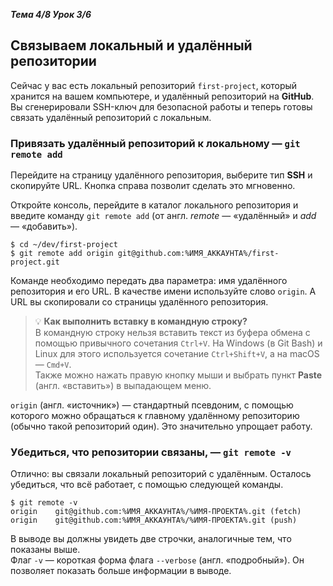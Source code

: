__*Тема 4/8 Урок 3/6*__  
## Связываем локальный и удалённый репозитории  

Сейчас у вас есть локальный репозиторий `first-project`, который хранится на вашем компьютере, и удалённый репозиторий на __GitHub__. Вы сгенерировали SSH-ключ для безопасной работы и теперь готовы связать удалённый репозиторий с локальным.  

### Привязать удалённый репозиторий к локальному — `git remote add`  
Перейдите на страницу удалённого репозитория, выберите тип __SSH__ и скопируйте URL. Кнопка справа позволит сделать это мгновенно.  

Откройте консоль, перейдите в каталог локального репозитория и введите команду `git remote add` (от англ. *remote* — «удалённый» и *add* — «добавить»).  
```
$ cd ~/dev/first-project
$ git remote add origin git@github.com:%ИМЯ_АККАУНТА%/first-project.git  
```

Команде необходимо передать два параметра: имя удалённого репозитория и его URL. В качестве имени используйте слово `origin`. А URL вы скопировали со страницы удалённого репозитория.

>💡 __Как выполнить вставку в командную строку?__  
В командную строку нельзя вставить текст из буфера обмена с помощью привычного сочетания `Ctrl+V`. На Windows (в Git Bash) и Linux для этого используется сочетание `Ctrl+Shift+V`, а на macOS — `Cmd+V`.  
Также можно нажать правую кнопку мыши и выбрать пункт __Paste__ (англ. «вставить») в выпадающем меню.  

`origin` (англ. «источник») — стандартный псевдоним, с помощью которого можно обращаться к главному удалённому репозиторию (обычно такой репозиторий один). Это значительно упрощает работу.  

### Убедиться, что репозитории связаны, — `git remote -v`   
Отлично: вы связали локальный репозиторий с удалённым. Осталось убедиться, что всё работает, с помощью следующей команды.  
```
$ git remote -v
origin    git@github.com:%ИМЯ_АККАУНТА%/%ИМЯ-ПРОЕКТА%.git (fetch)
origin    git@github.com:%ИМЯ_АККАУНТА%/%ИМЯ-ПРОЕКТА%.git (push) 
```

В выводе вы должны увидеть две строчки, аналогичные тем, что показаны выше.  
Флаг `-v` — короткая форма флага `--verbose` (англ. «подробный»). Он позволяет показать больше информации в выводе.

